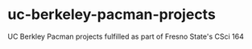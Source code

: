 # uc-berkeley-pacman-projects
UC Berkley Pacman projects fulfilled as part of Fresno State's CSci 164
